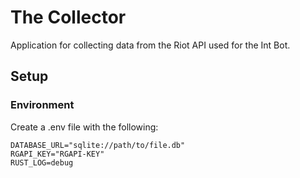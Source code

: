 # The Collector
Application for collecting data from the Riot API used for the Int Bot.

## Setup
### Environment
Create a .env file with the following:
```shell
DATABASE_URL="sqlite://path/to/file.db"
RGAPI_KEY="RGAPI-KEY"
RUST_LOG=debug
```